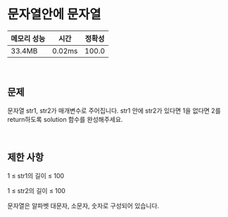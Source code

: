 # 문자열안에 문자열

| 메모리 성능 | 시간 | 정확성 |
| ---- | ---- | ---- |
| 33.4MB | 0.02ms | 100.0 |

<br />

## 문제

문자열 str1, str2가 매개변수로 주어집니다. str1 안에 str2가 있다면 1을 없다면 2를 return하도록 solution 함수를 완성해주세요.


<br />

## 제한 사항
1 ≤ str1의 길이 ≤ 100

1 ≤ str2의 길이 ≤ 100

문자열은 알파벳 대문자, 소문자, 숫자로 구성되어 있습니다.